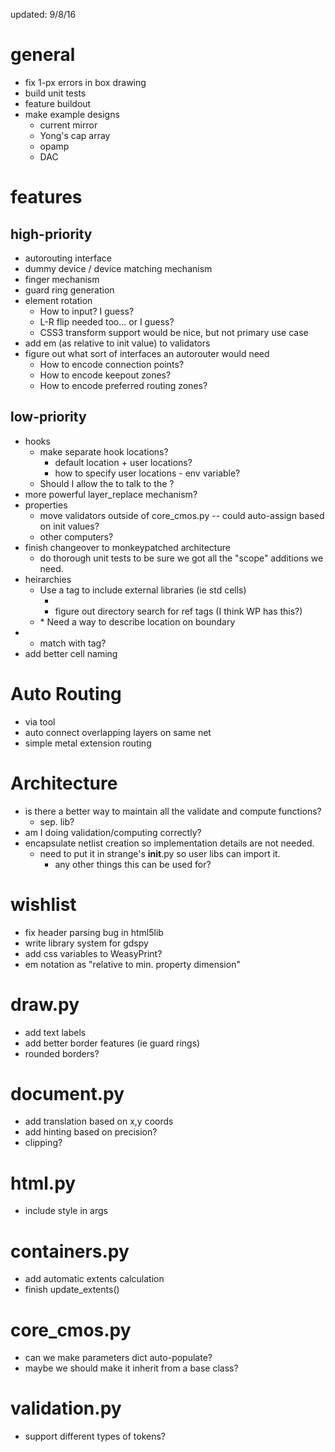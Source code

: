 updated: 9/8/16

general
=======
- fix 1-px errors in box drawing
- build unit tests
- feature buildout
- make example designs
    + current mirror
    + Yong's cap array
    + opamp
    + DAC

features
========

high-priority
-------------
- autorouting interface
- dummy device / device matching mechanism
- finger mechanism
- guard ring generation
- element rotation
    + How to input? <fet rot=90> I guess?
    + L-R flip needed too... <fet flip=lr> or <fet flip=ud> I guess?
    + CSS3 transform support would be nice, but not primary use case
- add em (as relative to init value) to validators
- figure out what sort of interfaces an autorouter would need
    + How to encode connection points?
    + How to encode keepout zones?
    + How to encode preferred routing zones?


low-priority
------------
- hooks
    + make separate hook locations?
        * default location + user locations?
        * how to specify user locations - env variable?
    + Should I allow the <head> to talk to the <body>?
- more powerful layer_replace mechanism?
- properties
    + move validators outside of core_cmos.py -- could auto-assign based on init values?
    + other computers?
- finish changeover to monkeypatched architecture
    + do thorough unit tests to be sure we got all the "scope" additions we need.
- heirarchies
    + Use a tag to include external libraries (ie std cells)
        * <ref src="[path to src]">
        * figure out directory search for ref tags (I think WP has this?)
    + <port layer=M1 name=VIN location=NW??>
        * Need a way to describe location on boundary
- <!--[if TSMCN45]> ... some HTML here ... <![endif]-->
    + match with <tech> tag?
- add better cell naming


Auto Routing
============
- via tool
- auto connect overlapping layers on same net
- simple metal extension routing



Architecture
============
- is there a better way to maintain all the validate and compute functions?
    + sep. lib?
- am I doing validation/computing correctly?
- encapsulate netlist creation so implementation details are not needed.
    + need to put it in strange's __init__.py so user libs can import it.
        * any other things this can be used for?


wishlist
========
- fix header parsing bug in html5lib
- write library system for gdspy
- add css variables to WeasyPrint?
- em notation as "relative to min. property dimension"


draw.py
=======
- add text labels
- add better border features (ie guard rings)
- rounded borders?

document.py
===========
- add translation based on x,y coords
- add hinting based on precision?
- clipping?

html.py
=======
- include style in args

containers.py
=============
- add automatic extents calculation
- finish update_extents()

core_cmos.py
============
- can we make parameters dict auto-populate?
- maybe we should make it inherit from a base class?

validation.py
=============
- support different types of tokens?

